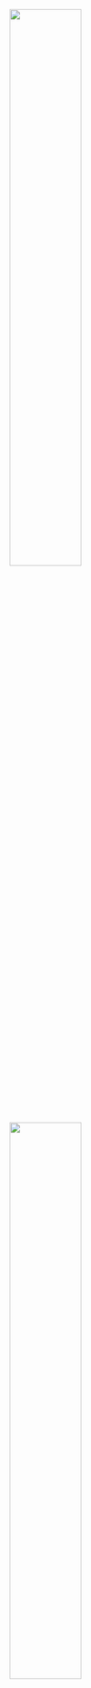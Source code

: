 <p align="center">
  <img height="50%" width="auto" src ="https://github-readme-stats.vercel.app/api?username=anapalmeida&show_icons=true&count_private=true&theme=city_lights&hide_border=true&hide=issues,contribs&bg_color=00000000">
  <img height="50%" width="auto" src ="https://github-readme-stats.vercel.app/api/top-langs/?username=anapalmeida&layout=compact&hide_border=true&theme=city_lights&bg_color=00000000&langs_count=6&hide=jupyter%20notebook,tex,css,php&exclude_repo=Pacman-AI">
  <br>
</p>


